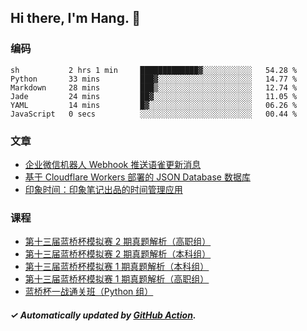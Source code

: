 ## Hi there, I'm Hang. 👋

### 编码

<!--START_SECTION:waka-->

```text
sh           2 hrs 1 min     █████████████▓░░░░░░░░░░░   54.28 %
Python       33 mins         ███▓░░░░░░░░░░░░░░░░░░░░░   14.77 %
Markdown     28 mins         ███▒░░░░░░░░░░░░░░░░░░░░░   12.74 %
Jade         24 mins         ██▓░░░░░░░░░░░░░░░░░░░░░░   11.05 %
YAML         14 mins         █▓░░░░░░░░░░░░░░░░░░░░░░░   06.26 %
JavaScript   0 secs          ░░░░░░░░░░░░░░░░░░░░░░░░░   00.44 %
```

<!--END_SECTION:waka-->

### 文章

<!-- BLOG:START -->
- [企业微信机器人 Webhook 推送语雀更新消息](https://huhuhang.com/post/coding/yuque-wecom-bot?from=github)
- [基于 Cloudflare Workers 部署的 JSON Database 数据库](https://huhuhang.com/post/coding/cloudflare-workers-jsonbase?from=github)
- [印象时间：印象笔记出品的时间管理应用](https://huhuhang.com/post/product-hunt/product-hunt-n251?from=github)<!-- BLOG:END -->

### 课程

<!-- SYL:START -->
- [第十三届蓝桥杯模拟赛 2 期真题解析（高职组）](https://www.lanqiao.cn/courses/7616/)
- [第十三届蓝桥杯模拟赛 2 期真题解析（本科组）](https://www.lanqiao.cn/courses/7615/)
- [第十三届蓝桥杯模拟赛 1 期真题解析（本科组）](https://www.lanqiao.cn/courses/5719/)
- [第十三届蓝桥杯模拟赛 1 期真题解析（高职组）](https://www.lanqiao.cn/courses/5718/)
- [蓝桥杯一战通关班（Python 组）](https://www.lanqiao.cn/courses/5494/)
<!-- SYL:END -->

##### ✓ Automatically updated by [GitHub Action](https://github.com/huhuhang/huhuhang/actions).
